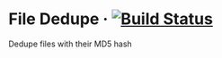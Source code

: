 # File Dedupe &middot; [![Build Status](https://travis-ci.org/FoRVaiS/file-dedupe.svg?branch=develop)](https://travis-ci.org/FoRVaiS/file-dedupe)

Dedupe files with their MD5 hash
